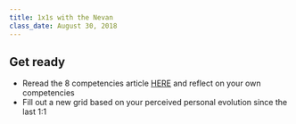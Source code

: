 ```yaml
---
title: 1x1s with the Nevan
class_date: August 30, 2018
---
```


Get ready
------------
- Reread the 8 competencies article [HERE](https://www.userfocus.co.uk/articles/8-competencies-of-user-experience.html) and reflect on your own competencies
- Fill out a new grid based on your perceived personal evolution since the last 1:1
